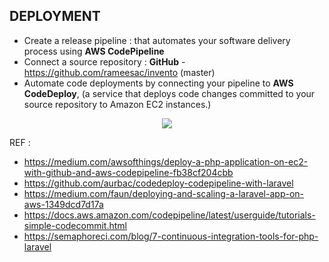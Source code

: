 ## DEPLOYMENT ##

* Create a release pipeline : that automates your software delivery process using  **AWS CodePipeline**
* Connect a source repository : **GitHub** - https://github.com/rameesac/invento (master)
* Automate code deployments by connecting your pipeline to **AWS CodeDeploy**, (a service that deploys code changes committed to your source repository to Amazon EC2 instances.)

<p align="center">
<img src="https://invento.s3.amazonaws.com/misc/continuos-deployment-aws.png">
<p>

REF : 

* https://medium.com/awsofthings/deploy-a-php-application-on-ec2-with-github-and-aws-codepipeline-fb38cf204cbb
* https://github.com/aurbac/codedeploy-codepipeline-with-laravel
* https://medium.com/faun/deploying-and-scaling-a-laravel-app-on-aws-1349dcd7d17a
* https://docs.aws.amazon.com/codepipeline/latest/userguide/tutorials-simple-codecommit.html
* https://semaphoreci.com/blog/7-continuous-integration-tools-for-php-laravel

